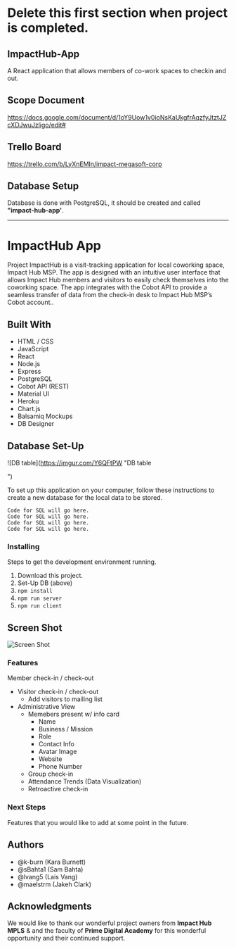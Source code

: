 # Delete this first section when project is completed.

## ImpactHub-App
A React application that allows members of co-work spaces to checkin and out.

## Scope Document
https://docs.google.com/document/d/1oY9Uow1v0ioNsKaUkgfrAqzfyJtztJZcXDJwuJzligo/edit#

## Trello Board
https://trello.com/b/LyXnEMIn/impact-megasoft-corp

## Database Setup
Database is done with PostgreSQL, it should be created and called **"impact-hub-app'**.

---

# ImpactHub App

Project ImpactHub is a visit-tracking application for local coworking space, Impact Hub MSP. The app is designed with an intuitive user interface that allows Impact Hub members and visitors to easily check themselves into the coworking space.  The app integrates with the Cobot API to provide a seamless transfer of data from the check-in desk to Impact Hub MSP’s Cobot account..

## Built With

* HTML / CSS
* JavaScript
* React
* Node.js
* Express
* PostgreSQL
* Cobot API (REST)
* Material UI
* Heroku
* Chart.js
* Balsamiq Mockups
* DB Designer

## Database Set-Up

![DB table](https://imgur.com/Y6QFtPW "DB table

")

To set up this application on your computer, follow these instructions to create a new database for the local data to be stored.

```
Code for SQL will go here.
Code for SQL will go here.
Code for SQL will go here.
Code for SQL will go here.
```

### Installing

Steps to get the development environment running.

1. Download this project.
2. Set-Up DB (above)
3. `npm install`
4. `npm run server`
5. `npm run client`

## Screen Shot

![Screen Shot](https://via.placeholder.com/700x300 "Screen Shot")




### Features

 Member check-in / check-out
* Visitor check-in / check-out
  * Add visitors to mailing list
* Administrative View
  * Memebers present w/ info card
    * Name
    * Business / Mission
    * Role
    * Contact Info
    * Avatar Image
    * Website
    * Phone Number
  * Group check-in
  * Attendance Trends (Data Visualization)
  * Retroactive check-in

### Next Steps

Features that you would like to add at some point in the future.

## Authors

* @k-burn (Kara Burnett)
* @sBahta1 (Sam Bahta)
* @lvang5 (Lais Vang)
* @maelstrm (Jakeh Clark)


## Acknowledgments

We would like to thank our wonderful project owners from **Impact Hub MPLS** & and the faculty of **Prime Digital Academy** for this wonderful opportunity and their continued support.
